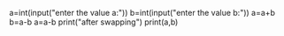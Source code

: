 a=int(input("enter the value a:"))
b=int(input("enter the value b:"))
a=a+b
b=a-b
a=a-b
print("after swapping")
print(a,b)
